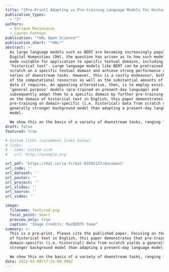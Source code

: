 ```yaml
---
title: "[Pre-Print] Adapting vs Pre-training Language Models for Historical Languages"
publication_types:
  - "3"
authors:
  - Enrique Manjavacas
  - Lauren Fonteyn
publication: "*HAL Open Science*"
publication_short: "*HAL*"
abstract: >-
  As large language models such as BERT are becoming increasingly popular in
  Digital Humanities (DH), the question has arisen as to how such models can be
  made suitable for application to specific textual domains, including that of
  ‘historical text’. Large language models like BERT can be pretrained from
  scratch on a specific textual domain and achieve strong performance on a
  series of downstream tasks. However, this is a costly endeavour, both in terms
  of the computational resources as well as the substantial amounts of training
  data it requires. An appealing alternative, then, is to employ existing
  ‘general purpose’ models (pre-trained on present-day language) and
  subsequently adapt them to a specific domain by further pre-training. Focusing
  on the domain of historical text in English, this paper demonstrates that
  pre-training on domain-specific (i.e. historical) data from scratch yields a
  generally stronger background model than adapting a present-day language
  model.

  We show this on the basis of a variety of downstream tasks, ranging from established tasks such as Part-of-Speech tagging, Named Entity Recognition and Word Sense Disambiguation, to ad-hoc tasks like Sentence Periodization, which are specifically designed to test historically relevant processing.
draft: false
featured: true

# Custom links (uncomment lines below)
# links:
# - name: Custom Link
#   url: http://example.org

url_pdf: 'https://hal.inria.fr/hal-03592137/document'
url_code: ''
url_dataset: ''
url_poster: ''
url_project: ''
url_slides: ''
url_source: ''
url_video: ''

image:
  filename: featured.png
  focal_point: Smart
  preview_only: true
  caption: "Image Credits: MacBERTh team"
summary: >-
  This is a pre-print. Please cite the published paper. Focusing on the domain
  of historical text in English, this paper demonstrates that pre-training on
  domain-specific (i.e. historical) data from scratch yields a generally
  stronger background model than adapting a present-day language model.

  We show this on the basis of a variety of downstream tasks, ranging from established tasks such as Part-of-Speech tagging, Named Entity Recognition and Word Sense Disambiguation, to ad-hoc tasks like Sentence Periodization, which are specifically designed to test historically relevant processing.
date: 2022-03-08T17:21:00.996Z
---
```

